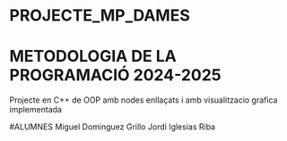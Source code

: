# PROJECTE_MP_DAMES
# METODOLOGIA DE LA PROGRAMACIÓ 2024-2025
Projecte en C++ de OOP amb nodes enllaçats i amb visualitzacio grafica implementada


#ALUMNES
Miguel Dominguez Grillo
Jordi Iglesias Riba


